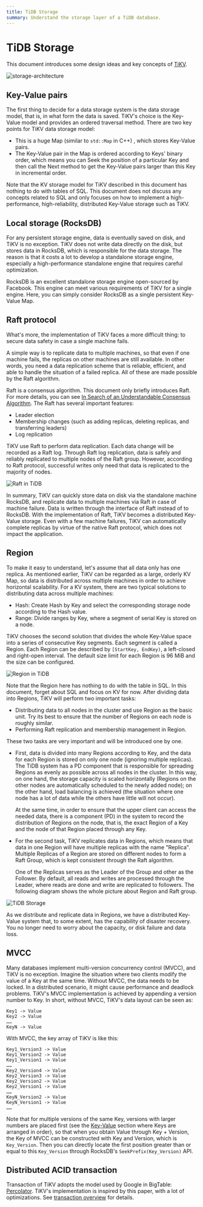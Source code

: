 ```yaml
---
title: TiDB Storage
summary: Understand the storage layer of a TiDB database.
---
```


# TiDB Storage

This document introduces some design ideas and key concepts of [TiKV](https://github.com/tikv/tikv).

![storage-architecture](https://download.pingcap.com/images/docs/tidb-storage-architecture-1.png)

## Key-Value pairs

The first thing to decide for a data storage system is the data storage model, that is, in what form the data is saved. TiKV's choice is the Key-Value model and provides an ordered traversal method. There are two key points for TiKV data storage model:

+ This is a huge Map (similar to `std::Map` in C++) , which stores Key-Value pairs.
+ The Key-Value pair in the Map is ordered according to Keys' binary order, which means you can Seek the position of a particular Key and then call the Next method to get the Key-Value pairs larger than this Key in incremental order.

Note that the KV storage model for TiKV described in this document has nothing to do with tables of SQL. This document does not discuss any concepts related to SQL and only focuses on how to implement a high-performance, high-reliability, distributed Key-Value storage such as TiKV.

## Local storage (RocksDB)

For any persistent storage engine, data is eventually saved on disk, and TiKV is no exception. TiKV does not write data directly on the disk, but stores data in RocksDB, which is responsible for the data storage. The reason is that it costs a lot to develop a standalone storage engine, especially a high-performance standalone engine that requires careful optimization.

RocksDB is an excellent standalone storage engine open-sourced by Facebook. This engine can meet various requirements of TiKV for a single engine. Here, you can simply consider RocksDB as a single persistent Key-Value Map.

## Raft protocol

What's more, the implementation of TiKV faces a more difficult thing: to secure data safety in case a single machine fails.

A simple way is to replicate data to multiple machines, so that even if one machine fails, the replicas on other machines are still available. In other words, you need a data replication scheme that is reliable, efficient, and able to handle the situation of a failed replica. All of these are made possible by the Raft algorithm.

Raft is a consensus algorithm. This document only briefly introduces Raft. For more details, you can see [In Search of an Understandable Consensus Algorithm](https://raft.github.io/raft.pdf). The Raft has several important features:

- Leader election
- Membership changes (such as adding replicas, deleting replicas, and transferring leaders)
- Log replication

TiKV use Raft to perform data replication. Each data change will be recorded as a Raft log. Through Raft log replication, data is safely and reliably replicated to multiple nodes of the Raft group. However, according to Raft protocol, successful writes only need that data is replicated to the majority of nodes.

![Raft in TiDB](https://download.pingcap.com/images/docs/tidb-storage-1.png)

In summary, TiKV can quickly store data on disk via the standalone machine RocksDB, and replicate data to multiple machines via Raft in case of machine failure. Data is written through the interface of Raft instead of to RocksDB. With the implementation of Raft, TiKV becomes a distributed Key-Value storage. Even with a few machine failures, TiKV can automatically complete replicas by virtue of the native Raft protocol, which does not impact the application.

## Region

To make it easy to understand, let's assume that all data only has one replica. As mentioned earlier, TiKV can be regarded as a large, orderly KV Map, so data is distributed across multiple machines in order to achieve horizontal scalability. For a KV system, there are two typical solutions to distributing data across multiple machines:

* Hash: Create Hash by Key and select the corresponding storage node according to the Hash value.
* Range: Divide ranges by Key, where a segment of serial Key is stored on a node.

TiKV chooses the second solution that divides the whole Key-Value space into a series of consecutive Key segments. Each segment is called a Region. Each Region can be described by `[StartKey, EndKey)`, a left-closed and right-open interval. The default size limit for each Region is 96 MiB and the size can be configured.

![Region in TiDB](https://download.pingcap.com/images/docs/tidb-storage-2.png)

Note that the Region here has nothing to do with the table in SQL. In this document, forget about SQL and focus on KV for now. After dividing data into Regions, TiKV will perform two important tasks:

* Distributing data to all nodes in the cluster and use Region as the basic unit. Try its best to ensure that the number of Regions on each node is roughly similar.
* Performing Raft replication and membership management in Region.

These two tasks are very important and will be introduced one by one.

* First, data is divided into many Regions according to Key, and the data for each Region is stored on only one node (ignoring multiple replicas). The TiDB system has a PD component that is responsible for spreading Regions as evenly as possible across all nodes in the cluster. In this way, on one hand, the storage capacity is scaled horizontally (Regions on the other nodes are automatically scheduled to the newly added node); on the other hand, load balancing is achieved (the situation where one node has a lot of data while the others have little will not occur).

    At the same time, in order to ensure that the upper client can access the needed data, there is a component (PD) in the system to record the distribution of Regions on the node, that is, the exact Region of a Key and the node of that Region placed through any Key.

* For the second task, TiKV replicates data in Regions, which means that data in one Region will have multiple replicas with the name "Replica". Multiple Replicas of a Region are stored on different nodes to form a Raft Group, which is kept consistent through the Raft algorithm.

    One of the Replicas serves as the Leader of the Group and other as the Follower. By default, all reads and writes are processed through the Leader, where reads are done and write are replicated to followers. The following diagram shows the whole picture about Region and Raft group.

![TiDB Storage](https://download.pingcap.com/images/docs/tidb-storage-3.png)

As we distribute and replicate data in Regions, we have a distributed Key-Value system that, to some extent, has the capability of disaster recovery. You no longer need to worry about the capacity, or disk failure and data loss.

## MVCC

Many databases implement multi-version concurrency control (MVCC), and TiKV is no exception. Imagine the situation where two clients modify the value of a Key at the same time. Without MVCC, the data needs to be locked. In a distributed scenario, it might cause performance and deadlock problems. TiKV's MVCC implementation is achieved by appending a version number to Key. In short, without MVCC, TiKV's data layout can be seen as:

```
Key1 -> Value
Key2 -> Value
……
KeyN -> Value
```

With MVCC, the key array of TiKV is like this:

```
Key1_Version3 -> Value
Key1_Version2 -> Value
Key1_Version1 -> Value
……
Key2_Version4 -> Value
Key2_Version3 -> Value
Key2_Version2 -> Value
Key2_Version1 -> Value
……
KeyN_Version2 -> Value
KeyN_Version1 -> Value
……
```

Note that for multiple versions of the same Key, versions with larger numbers are placed first (see the [Key-Value](#key-value-pairs) section where Keys are arranged in order), so that when you obtain Value through Key + Version, the Key of MVCC can be constructed with Key and Version, which is `Key_Version`. Then you can directly locate the first position greater than or equal to this `Key_Version` through RocksDB's `SeekPrefix(Key_Version)` API.

## Distributed ACID transaction

Transaction of TiKV adopts the model used by Google in BigTable: [Percolator](https://research.google.com/pubs/pub36726.html). TiKV's implementation is inspired by this paper, with a lot of optimizations. See [transaction overview](/transaction-overview.md) for details.
